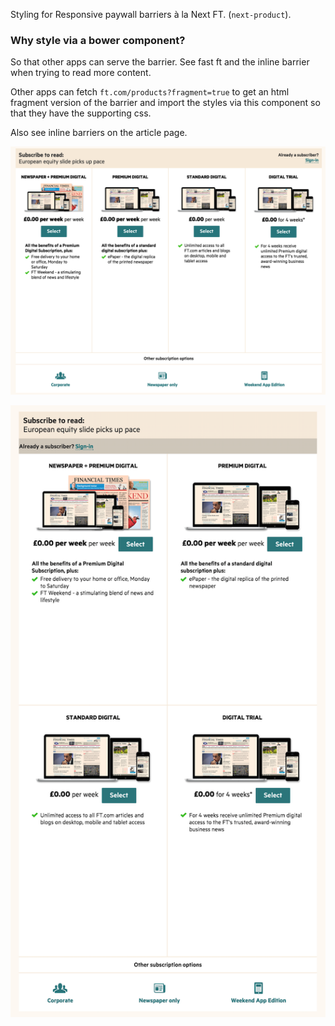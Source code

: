 Styling for Responsive paywall barriers à la Next FT. (`next-product`).

### Why style via a bower component?

So that other apps can serve the barrier. See fast ft and the inline barrier when trying to read more content.

Other apps can fetch `ft.com/products?fragment=true` to get an html fragment version of the barrier and import the styles via this component so that they have the supporting css.

Also see inline barriers on the article page.


![](demos/src/trial-barrier.png)

![](demos/src/trial-barrier-inline.png)

